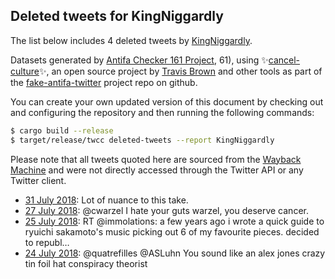 ## Deleted tweets for KingNiggardly

The list below includes 4 deleted tweets by
[KingNiggardly](https://twitter.com/KingNiggardly).



Datasets generated by [Antifa Checker 161 Project](https://twitter.com/antifacheck161), 61), using ✨[cancel-culture](https://github.com/travisbrown/cancel-culture)✨, an open source project by 
[Travis Brown](https://twitter.com/travisbrown) and other tools as part of the 
[fake-antifa-twitter](https://github.com/antifacheck161/fake-antifa-twitter) project repo on github.

You can create your own updated version of this document by checking out and configuring the
repository and then running the following commands:

```bash
$ cargo build --release
$ target/release/twcc deleted-tweets --report KingNiggardly
```

Please note that all tweets quoted here are sourced from the
[Wayback Machine](https://web.archive.org) and were not directly accessed through the Twitter API or
any Twitter client.

* [31 July 2018](https://web.archive.org/web/20180731213010/https://twitter.com/KingNiggardly/status/1024406893631086593): Lot of nuance to this take. <!--1024406893631086593-->
* [27 July 2018](https://web.archive.org/web/20180727141808/https://twitter.com/KingNiggardly/status/1022848617445568512): @cwarzel I hate your guts warzel, you deserve cancer. <!--1022848617445568512-->
* [25 July 2018](https://web.archive.org/web/20180725183513/https://twitter.com/KingNiggardly/status/1022188538849357826): RT @immolations: a few years ago i wrote a quick guide to ryuichi sakamoto's music picking out 6 of my favourite pieces.  decided to republ… <!--1022188538849357826-->
* [24 July 2018](https://web.archive.org/web/20180724184720/https://twitter.com/KingNiggardly/status/1021829200242794496): @quatrefilles @ASLuhn You sound like an alex jones crazy tin foil hat conspiracy theorist <!--1021829200242794496-->
